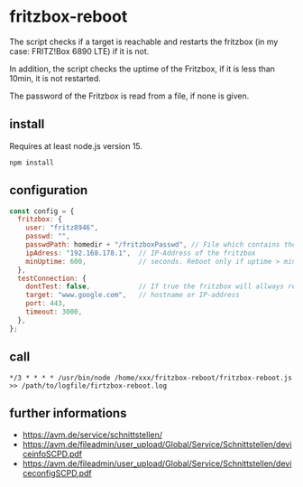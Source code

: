 # fritzbox-reboot
The script checks if a target is reachable and restarts the fritzbox (in my case: FRITZ!Box 6890 LTE) if it is not.

In addition, the script checks the uptime of the Fritzbox, if it is less than 10min, it is not restarted.

The password of the Fritzbox is read from a file, if none is given.

## install
Requires at least node.js version 15.

    npm install

## configuration
```javascript
const config = {
  fritzbox: {
    user: "fritz8946",
    passwd: "",
    passwdPath: homedir + "/fritzboxPasswd", // File which contains the password.
    ipAdress: "192.168.178.1",  // IP-Address of the fritzbox
    minUptime: 600,             // seconds. Reboot only if uptime > minUptime.
  },
  testConnection: {
    dontTest: false,            // If true the fritzbox will allways rebooted.
    target: "www.google.com",   // hostname or IP-address
    port: 443,
    timeout: 3000,
  },
};
```

## call
    */3 * * * * /usr/bin/node /home/xxx/fritzbox-reboot/fritzbox-reboot.js >> /path/to/logfile/firtzbox-reboot.log

## further informations
* https://avm.de/service/schnittstellen/
* https://avm.de/fileadmin/user_upload/Global/Service/Schnittstellen/deviceinfoSCPD.pdf
* https://avm.de/fileadmin/user_upload/Global/Service/Schnittstellen/deviceconfigSCPD.pdf

